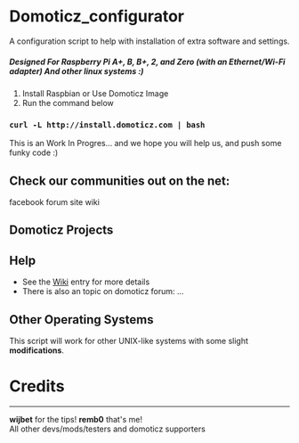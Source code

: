# Domoticz_configurator
A configuration script to help with installation of extra software and settings.

##### Designed For Raspberry Pi A+, B, B+, 2, and Zero (with an Ethernet/Wi-Fi adapter) And other linux systems :)

1. Install Raspbian or Use Domoticz Image
2. Run the command below

### ```curl -L http://install.domoticz.com | bash```


This is an Work In Progres...
and we hope you will help us, and push some funky code :)





## Check our communities out on the net:
facebook
forum
site
wiki

## Domoticz Projects

## Help
- See the [Wiki](http://domoticz.com/wiki) entry for more details
- There is also an topic on domoticz forum: ...

## Other Operating Systems
This script will work for other UNIX-like systems with some slight **modifications**.  


# Credits
-----
**wijbet** for the tips! 
**remb0** that's me!  
All other devs/mods/testers and domoticz supporters

